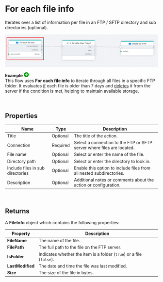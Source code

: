 # For each file info

Iterates over a list of information per file in an FTP / SFTP directory and sub directories (optional).

![img](../../../../images/flow/ftp-foreach-file-info.png)

**Example** ![img](../../../../images/strz.jpg)  
This flow uses **For each file info** to iterate through all files in a specific FTP folder. It evaluates [if](../built-in/if.md) each file is older than 7 days and [deletes](delete-file.md) it from the server if the condition is met, helping to maintain available storage.

<br/>

## Properties

| Name                          | Type      | Description                                                                 |
|-------------------------------|-----------|-----------------------------------------------------------------------------|
| Title                         | Optional  | The title of the action.                                                   |
| Connection                    | Required  | Select a connection to the FTP or SFTP server where files are located.     |
| File name                     | Optional  | Select or enter the name of the file. |
| Directory path                | Optional  | Select or enter the directory to look in. |
| Include files in sub directories | Optional  | Enable this option to include files from all nested subdirectories.         |
| Description                   | Optional  | Additional notes or comments about the action or configuration.            |

<br/>

## Returns

A **FileInfo** object which contains the following properties:


| Property        | Description |
|-----------------|-------------|
| **FileName**    | The name of the file. |
| **FilePath**    | The full path to the file on the FTP server. |
| **IsFolder**    | Indicates whether the item is a folder (`true`) or a file (`false`). |
| **LastModified** | The date and time the file was last modified. |
| **Size**        | The size of the file in bytes. |
